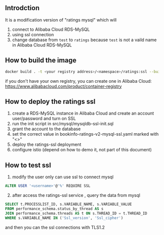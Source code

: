 
## Introdction
It is a modification version of "ratings mysql" which will
1. connect to Alibaba Cloud RDS-MySQL
2. using ssl connection
3. change database from `test` to `ratings` because `test` is not a vaild name in Alibaba Cloud RDS-MySQL 

## How to build the image

```bash
docker build . -t <your registry address>/<namespace>/ratings:ssl --build-arg service_version=v2
```
if you don't have your own registry, you can create one in Alibaba Cloud:
https://www.alibabacloud.com/product/container-registry


## How to deploy the ratings ssl

1. create a RDS-MySQL instance in Alibaba Cloud and create an account user/password and turn on SSL
2. run the init script in src/mysql/mysqldb-ssl-init.sql
3. grant the account to the database
4. set the correct value in bookinfo-ratings-v2-mysql-ssl.yaml marked with "<>"
5. deploy the ratings-ssl deployment
6. configure istio (depend on how to demo it, not part of this document)

## How to test ssl

1. modify the user only can use ssl to connect mysql
```sql
ALTER USER '<username>'@'%' REQUIRE SSL 
```

2. after access the ratings-ssl service , query the data from mysql
```sql
SELECT t.PROCESSLIST_ID, s.VARIABLE_NAME, s.VARIABLE_VALUE
FROM performance_schema.status_by_thread AS s
JOIN performance_schema.threads AS t ON s.THREAD_ID = t.THREAD_ID
WHERE s.VARIABLE_NAME IN ('Ssl_version', 'Ssl_cipher')
```

and then you can the ssl connections with TLS1.2
